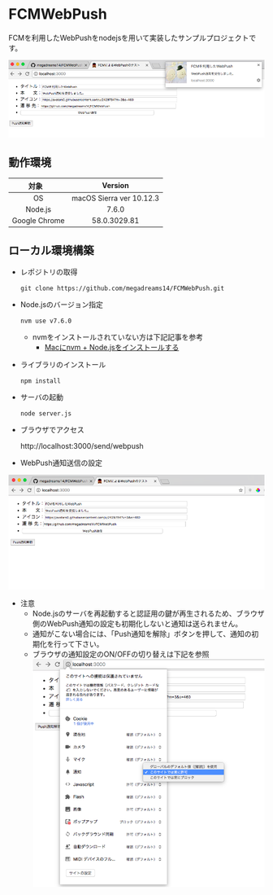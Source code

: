 # FCMWebPush
FCMを利用したWebPushをnodejsを用いて実装したサンプルプロジェクトです。

![WebPushの受信](img/WebPush02.png)



## 動作環境

| 対象          | Version  |
| :-----------: |:-------------:|
| OS            | macOS Sierra ver 10.12.3 |
| Node.js       | 7.6.0 |
| Google Chrome | 58.0.3029.81 |

## ローカル環境構築

* レポジトリの取得
   
   ```
   git clone https://github.com/megadreams14/FCMWebPush.git
   ```

* Node.jsのバージョン指定
   ```
   nvm use v7.6.0
   ```
   * nvmをインストールされていない方は下記記事を参考
      * [Macにnvm + Node.jsをインストールする](http://qiita.com/dribble13/items/e895208727c85ef9bc52)
      
* ライブラリのインストール
   ```
   npm install
   ```

* サーバの起動
   ```
   node server.js
   ```

* ブラウザでアクセス

   http://localhost:3000/send/webpush

* WebPush通知送信の設定

![WebPush通知送信の設定](img/WebPush01.png)

* 注意
   * Node.jsのサーバを再起動すると認証用の鍵が再生されるため、ブラウザ側のWebPush通知の設定も初期化しないと通知は送られません。<br>
   * 通知がこない場合には、「Push通知を解除」ボタンを押して、通知の初期化を行って下さい。 <br>
   * ブラウザの通知設定のON/OFFの切り替えは下記を参照<br>
      ![ブラウザの通知設定のON/OFFの切り替え](img/WebPush03.png)

